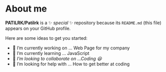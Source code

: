 # About me


**PATILRK/Patilrk** is a ✨ _special_ ✨ repository because its `README.md` (this file) appears on your GitHub profile.

Here are some ideas to get you started:

- 🔭 I’m currently working on ... Web Page for my company
- 🌱 I’m currently learning ... JavaScript
- 👯 *I’m looking to collaborate on ...Coding 😃*
- 🤔 I’m looking for help with ... How to get better at coding
